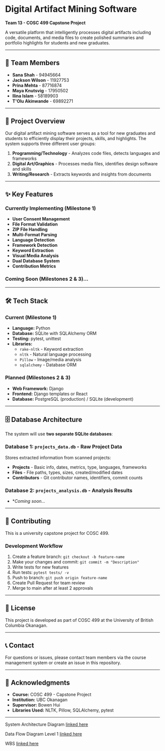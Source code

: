 # Digital Artifact Mining Software

**Team 13 - COSC 499 Capstone Project**

A versatile platform that intelligently processes digital artifacts including code, documents, and media files to create polished summaries and portfolio highlights for students and new graduates.

---

## 👥 Team Members

- **Sana Shah** - 94945664
- **Jackson Wilson** - 11927753
- **Prina Mehta** - 87716874
- **Maya Knutsvig** - 17950502
- **Ilina Islam** - 58189903
- **T'Olu Akinwande** - 69892271

---

## 🎯 Project Overview

Our digital artifact mining software serves as a tool for new graduates and students to efficiently display their projects, skills, and highlights. The system supports three different user groups:

1. **Programming/Technology** - Analyzes code files, detects languages and frameworks
2. **Digital Art/Graphics** - Processes media files, identifies design software and skills
3. **Writing/Research** - Extracts keywords and insights from documents


---

## ✨ Key Features

### Currently Implementing (Milestone 1)

- **User Consent Management** 
- **File Format Validation** 
- **ZIP File Handling** 
- **Multi-Format Parsing** 
- **Language Detection** 
- **Framework Detection** 
- **Keyword Extraction** 
- **Visual Media Analysis**
- **Dual Database System**
- **Contribution Metrics**

### Coming Soon (Milestones 2 & 3)...

---

## 🛠️ Tech Stack

### Current (Milestone 1)
- **Language:** Python
- **Database:** SQLite with SQLAlchemy ORM
- **Testing:** pytest, unittest
- **Libraries:**
  - `rake-nltk` - Keyword extraction
  - `nltk` - Natural language processing
  - `Pillow` - Image/media analysis
  - `sqlalchemy` - Database ORM

### Planned (Milestones 2 & 3)
- **Web Framework:** Django
- **Frontend:** Django templates or React
- **Database:** PostgreSQL (production) / SQLite (development)

---

## 🗄️ Database Architecture

The system will use **two separate SQLite databases**:

### Database 1: `projects_data.db` - Raw Project Data
Stores extracted information from scanned projects:
- **Projects** - Basic info, dates, metrics, type, languages, frameworks
- **Files** - File paths, types, sizes, created/modified dates
- **Contributors** - Git contributor names, identifiers, commit counts

### Database 2: `projects_analysis.db` - Analysis Results
- **Coming soon...*

---

## 🤝 Contributing

This is a university capstone project for COSC 499. 

### Development Workflow

1. Create a feature branch: `git checkout -b feature-name`
2. Make your changes and commit: `git commit -m "Description"`
3. Write tests for new features
4. Run tests: `pytest tests/ -v`
5. Push to branch: `git push origin feature-name`
6. Create Pull Request for team review
7. Merge to main after at least 2 approvals

---

## 📄 License

This project is developed as part of COSC 499 at the University of British Columbia Okanagan.

---

## 📞 Contact

For questions or issues, please contact team members via the course management system or create an issue in this repository.

---

## 🙏 Acknowledgments

- **Course:** COSC 499 - Capstone Project
- **Institution:** UBC Okanagan
- **Supervisor:** Bowen Hui
- **Libraries Used:** NLTK, Pillow, SQLAlchemy, pytest

---

System Architecture Diagram [linked here](./docs/Proposal/SystemArchitectureDiagram.md)

Data Flow Diagram Level 1 [linked here](./docs/Proposal/DFD1.md)

WBS [linked here](https://github.com/COSC-499-W2025/capstone-project-team-13/blob/main/docs/Proposal/WBS.md)
